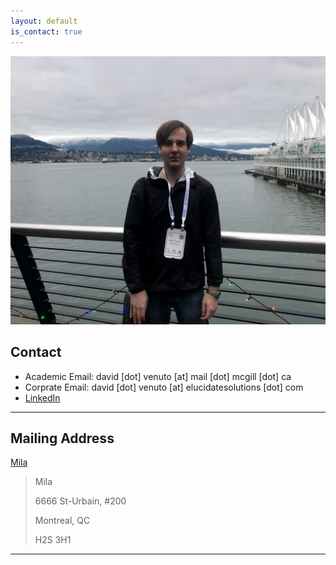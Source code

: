 ```yaml
---
layout: default
is_contact: true
---
```


<img class="profile-picture" src="0.jpeg">


## Contact

* Academic Email: david [dot] venuto [at] mail [dot] mcgill [dot] ca
* Corprate Email: david [dot] venuto [at] elucidatesolutions [dot] com
* [LinkedIn](https://www.linkedin.com/in/david-venuto-53344b9a/)

---

## Mailing Address

[Mila](https://mila.quebec/en/person/david-venuto/)

> Mila
>
> 6666 St-Urbain, #200
>
> Montreal, QC
>
> H2S 3H1

---

